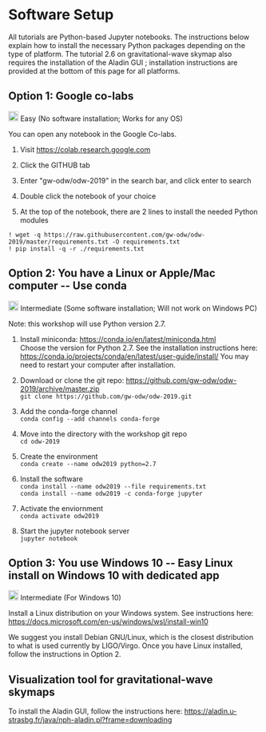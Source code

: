 # Software Setup

All tutorials are Python-based Jupyter notebooks. The instructions below explain how to install the necessary Python packages depending on the type of platform. The tutorial 2.6 on gravitational-wave skymap also requires the installation of the Aladin GUI ; installation instructions are provided at the bottom of this page for all platforms.

## Option 1: Google co-labs

<img src='https://www.wispresort.com/uploadedImages/Winter/easy.png' width=20 /> Easy (No software installation; Works for any OS)

You can open any notebook in the Google Co-labs.

1) Visit https://colab.research.google.com

2) Click the GITHUB tab

3) Enter "gw-odw/odw-2019" in the search bar, and click enter to search

4) Double click the notebook of your choice

5) At the top of the notebook, there are 2 lines to install the needed Python modules

`! wget -q https://raw.githubusercontent.com/gw-odw/odw-2019/master/requirements.txt -O requirements.txt` <br/>
`! pip install -q -r ./requirements.txt`


## Option 2: You have a Linux or Apple/Mac computer -- Use conda

<img src='https://www.wispresort.com/uploadedImages/Winter/intermediate.png' width=20 /> Intermediate (Some software installation; Will not work on Windows PC)

Note: this workshop will use Python version 2.7.

1) Install miniconda: https://conda.io/en/latest/miniconda.html <br/>
Choose the version for Python 2.7. 
See the installation instructions here: https://conda.io/projects/conda/en/latest/user-guide/install/
You may need to restart your computer after installation.

2) Download or clone the git repo: https://github.com/gw-odw/odw-2019/archive/master.zip <br/>
`git clone https://github.com/gw-odw/odw-2019.git`

3) Add the conda-forge channel <br/>
`conda config --add channels conda-forge`

4) Move into the directory with the workshop git repo <br/>
`cd odw-2019`

5) Create the environment <br/>
`conda create --name odw2019 python=2.7`

6) Install the software <br/>
`conda install --name odw2019 --file requirements.txt` <br/>
`conda install --name odw2019 -c conda-forge jupyter` <br/>

7) Activate the enviornment <br/>
`conda activate odw2019`

8) Start the jupyter notebook server <br/>
`jupyter notebook`

## Option 3: You use Windows 10 -- Easy Linux install on Windows 10 with dedicated app

<img src='https://www.wispresort.com/uploadedImages/Winter/hard.png' width=20 /> Intermediate (For Windows 10)

Install a Linux distribution on your Windows system. 
See instructions here: https://docs.microsoft.com/en-us/windows/wsl/install-win10

We suggest you install Debian GNU/Linux, which is the closest distribution to what is 
used currently by LIGO/Virgo. Once you have Linux installed, follow the instructions 
in Option 2.

## Visualization tool for gravitational-wave skymaps 

To install the Aladin GUI, follow the instructions here: https://aladin.u-strasbg.fr/java/nph-aladin.pl?frame=downloading
